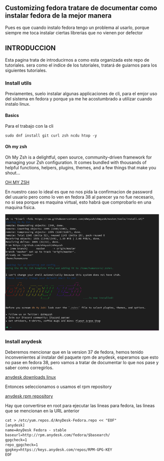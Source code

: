 Customizing fedora tratare de documentar como instalar fedora de la mejor manera
------------------------------------------------
Pues es que cuando instalo fedora tengo un problema al usarlo, porque siempre me toca instalar ciertas librerias que no vienen por defector 
## INTRODUCCION
Esta pagina trata de introducirnos a como esta organizada este repo de tutoriales. sera como el indice de los tutoriales, tratará de guiarnos para los siguientes tutoriales.


### Install utils
Previamentes, suelo instalar algunas applicaciones de cli, para el emjor uso del sistema en fedora y porque ya me he acostumbrado a utilizar cuando instalo linux.

#### Basics
Para el trabajo con la cli
```shell
sudo dnf install git curl zsh ncdu htop -y
```
#### Oh my zsh
Oh My Zsh is a delightful, open source, community-driven framework for managing your Zsh configuration. It comes bundled with thousands of helpful functions, helpers, plugins, themes, and a few things that make you shout...

[OH MY ZSH](https://ohmyz.sh/)

En nuestro caso lo ideal es que no nos pida la confirmacion de password del usuario pero como lo ven en fedora 38 al parecer ya no fue necesario, no si sea porque es maquina virtual, esto habrá que comprobarlo en una maquina fisica.


![Alt text](https://github.com/carlossiguam/prj-tutos/blob/main/install%20fedora%20and%20customizing/assets/Screenshot%20from%202023-07-12%2006-49-40_FED38_install%20ohmy%20zsh.png "Install oh my zsh")



### Install anydesk
Deberemos mencionar que en la version  37 de fedora, hemos tenido inconvenientes al instalar del paquete rpm de anydesk, esperamos que esto no pase en fedora 38, pero vamos a tratar de documentar lo que nos pase y saber como corregirlos.

[anydesk downloads linux](https://anydesk.com/en/downloads/linux)

Entonces seleccionamos o usamos el rpm repository 

[anydesk rpm repository](http://rpm.anydesk.com/howto.html)

Hay que convertirse en root para ejecutar las lineas para fedora, las lineas que se mencionan en la URL anterior

```shell
cat > /etc/yum.repos.d/AnyDesk-Fedora.repo << "EOF" 
[anydesk]
name=AnyDesk Fedora - stable
baseurl=http://rpm.anydesk.com/fedora/$basearch/
gpgcheck=1
repo_gpgcheck=1
gpgkey=https://keys.anydesk.com/repos/RPM-GPG-KEY
EOF
```